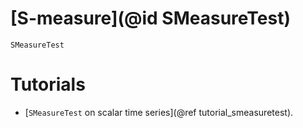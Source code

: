 # [S-measure](@id SMeasureTest)

```@docs
SMeasureTest
```

# Tutorials

- [`SMeasureTest` on scalar time series](@ref tutorial_smeasuretest).